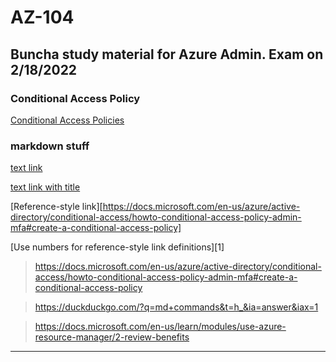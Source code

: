 # AZ-104

## Buncha study material for Azure Admin. Exam on 2/18/2022

### Conditional Access Policy
[Conditional Access Policies](https://docs.microsoft.com/en-us/azure/active-directory/conditional-access/howto-conditional-access-policy-admin-mfa#create-a-conditional-access-policy)







### markdown stuff
[text link](https://docs.microsoft.com/en-us/azure/active-directory/conditional-access/howto-conditional-access-policy-admin-mfa#create-a-conditional-access-policy)

[text link with title](https://docs.microsoft.com/en-us/azure/active-directory/conditional-access/howto-conditional-access-policy-admin-mfa#create-a-conditional-access-policy "In the paranthesis") 

[Reference-style link][https://docs.microsoft.com/en-us/azure/active-directory/conditional-access/howto-conditional-access-policy-admin-mfa#create-a-conditional-access-policy]

[Use numbers for reference-style link definitions][1]

> https://docs.microsoft.com/en-us/azure/active-directory/conditional-access/howto-conditional-access-policy-admin-mfa#create-a-conditional-access-policy

> https://duckduckgo.com/?q=md+commands&t=h_&ia=answer&iax=1

> https://docs.microsoft.com/en-us/learn/modules/use-azure-resource-manager/2-review-benefits
---

